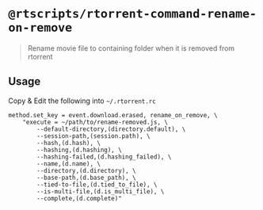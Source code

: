 # `@rtscripts/rtorrent-command-rename-on-remove`

> Rename movie file to containing folder when it is removed from rtorrent

## Usage

Copy & Edit the following into `~/.rtorrent.rc`

```
method.set_key = event.download.erased, rename_on_remove, \
    "execute = ~/path/to/rename-removed.js, \
        --default-directory,(directory.default), \
        --session-path,(session.path), \
        --hash,(d.hash), \
        --hashing,(d.hashing), \
        --hashing-failed,(d.hashing_failed), \
        --name,(d.name), \
        --directory,(d.directory), \
        --base-path,(d.base_path), \
        --tied-to-file,(d.tied_to_file), \
        --is-multi-file,(d.is_multi_file), \
        --complete,(d.complete)"
```
